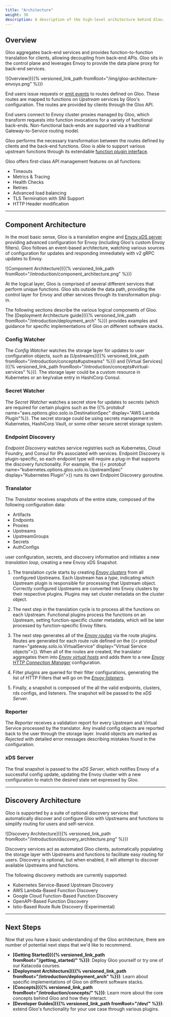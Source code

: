 ```yaml
---
title: "Architecture"
weight: 30
description: A description of the high-level architecture behind Gloo.
---
```


## Overview

Gloo aggregates back-end services and provides function-to-function translation for clients, allowing decoupling from back-end APIs. Gloo sits in the control plane and leverages Envoy to provide the data plane proxy for back-end services.

![Overview]({{% versioned_link_path fromRoot="/img/gloo-architecture-envoys.png" %}})

End users issue requests or [emit events](https://github.com/solo-io/gloo-sdk-go) to routes defined on Gloo. These routes are mapped to functions on *Upstream* services by Gloo's configuration. The routes are provided by clients through the Gloo API.

End users connect to Envoy cluster proxies managed by Gloo, which transform requests into function invocations for a variety of functional back-ends. Non-functional back-ends are supported via a traditional Gateway-to-Service routing model.

Gloo performs the necessary transformation between the routes defined by clients and the back-end functions. Gloo is able to support various upstream functions through its extendable [function plugin interface](https://github.com/solo-io/gloo/blob/master/projects/gloo/pkg/plugins/plugin_interface.go).

Gloo offers first-class API management features on all functions:

* Timeouts
* Metrics & Tracing
* Health Checks
* Retries
* Advanced load balancing
* TLS Termination with SNI Support
* HTTP Header modification

---

## Component Architecture

In the most basic sense, Gloo is a translation engine and [Envoy xDS server](https://github.com/envoyproxy/data-plane-api/blob/master/xds_protocol.rst) providing advanced configuration for Envoy (including Gloo's custom Envoy filters). Gloo follows an event-based architecture, watching various sources of configuration for updates and responding immediately with v2 gRPC updates to Envoy.

![Component Architecture]({{% versioned_link_path fromRoot="/introduction/component_architecture.png" %}})

At the logical layer, Gloo is comprised of several different services that perform unique functions. Gloo sits outside the data path, providing the control layer for Envoy and other services through its transformation plug-in. 

The following sections describe the various logical components of Gloo. The [Deployment Architecture guide]({{% versioned_link_path fromRoot="/introduction/deployment_arch" %}}) provides examples and guidance for specific implementations of Gloo on different software stacks.

### Config Watcher

The *Config Watcher* watches the storage layer for updates to user configuration objects, such as [Upstreams]({{% versioned_link_path fromRoot="/introduction/concepts#upstreams" %}}) and [Virtual Services]({{% versioned_link_path fromRoot="/introduction/concepts#virtual-services" %}}). The storage layer could be a custom resource in Kubernetes or an key/value entry in HashiCorp Consul.

### Secret Watcher

The *Secret Watcher* watches a secret store for updates to secrets (which are required for certain plugins such as the {{% protobuf name="aws.options.gloo.solo.io.DestinationSpec" display="AWS Lambda Plugin"%}}. The secret storage could be using secrets management in Kubernetes, HashiCorp Vault, or some other secure secret storage system.

### Endpoint Discovery

*Endpoint Discovery* watches service registries such as Kubernetes, Cloud Foundry, and Consul for IPs associated with services. Endpoint Discovery is plugin-specific, so each endpoint type will require a plug-in that supports the discovery functionality. For example, the {{< protobuf name="kubernetes.options.gloo.solo.io.UpstreamSpec" display="Kubernetes Plugin">}} runs its own Endpoint Discovery goroutine.

### Translator

The *Translator* receives snapshots of the entire state, composed of the following configuration data:

* Artifacts
* Endpoints
* Proxies
* Upstreams
* UpstreamGroups
* Secrets
* AuthConfigs

user configuration, secrets, and discovery information and initiates a new *translation loop*, creating a new Envoy xDS Snapshot.

1. The translation cycle starts by creating *[Envoy clusters](https://www.envoyproxy.io/docs/envoy/v1.8.0/api-v1/cluster_manager/cluster)* from all configured Upstreams. Each Upstream has a *type*, indicating which Upstream plugin is responsible for processing that Upstream object. Correctly configured Upstreams are converted into Envoy clusters by their respective plugins. Plugins may set cluster metadata on the cluster object.

1. The next step in the translation cycle is to process all the functions on each Upstream. Functional plugins process the functions on an Upstream, setting function-specific cluster metadata, which will be later processed by function-specific Envoy filters.

1. The next step generates all of the *[Envoy routes](https://www.envoyproxy.io/docs/envoy/latest/api-v2/api/v2/route/route.proto.html?highlight=route)* via the route plugins. Routes are generated for each route rule defined on the {{< protobuf name="gateway.solo.io.VirtualService" display="Virtual Service objects">}}. When all of the routes are created, the translator aggregates them into *[Envoy virtual hosts](https://www.envoyproxy.io/docs/envoy/latest/api-v2/api/v2/route/route.proto#route-virtualhost)* and adds them to a new *[Envoy HTTP Connection Manager](https://www.envoyproxy.io/docs/envoy/v1.11.2/intro/arch_overview/http/http_connection_management.html#http-connection-management)* configuration.

1. Filter plugins are queried for their filter configurations, generating the list of HTTP Filters that will go on the *[Envoy listeners](https://www.envoyproxy.io/docs/envoy/latest/configuration/listeners/listeners)*.

1. Finally, a snapshot is composed of the all the valid endpoints, clusters, rds configs, and listeners. The snapshot will be passed to the *xDS Server*.

### Reporter

The *Reporter* receives a validation report for every Upstream and Virtual Service processed by the translator. Any invalid config objects are reported back to the user through the storage layer. Invalid objects are marked as *Rejected* with detailed error messages describing mistakes found in the configuration.

### xDS Server

The final snapshot is passed to the *xDS Server*, which notifies Envoy of a successful config update, updating the Envoy cluster with a new configuration to match the desired state set expressed by Gloo.

--- 

## Discovery Architecture

Gloo is supported by a suite of optional discovery services that automatically discover and configure Gloo with Upstreams and functions to simplify routing for users and self-service.

![Discovery Architecture]({{% versioned_link_path fromRoot="/introduction/discovery_architecture.png" %}})

Discovery services act as automated Gloo clients, automatically populating the storage layer with Upstreams and functions to facilitate easy routing for users. Discovery is optional, but when enabled, it will attempt to discover available Upstreams and functions.

The following discovery methods are currently supported:

* Kubernetes Service-Based Upstream Discovery
* AWS Lambda-Based Function Discovery
* Google Cloud Function-Based Function Discovery
* OpenAPI-Based Function Discovery
* Istio-Based Route Rule Discovery (Experimental)

---

## Next Steps

Now that you have a basic understanding of the Gloo architecture, there are number of potential next steps that we'd like to recommend.

* **[Getting Started]({{% versioned_link_path fromRoot="/getting_started/" %}})**: Deploy Gloo yourself or try one of our Katacoda courses.
* **[Deployment Architecture]({{% versioned_link_path fromRoot="/introduction/deployment_arch" %}})**: Learn about specific implementations of Gloo on different software stacks.
* **[Concepts]({{% versioned_link_path fromRoot="/introduction/concepts/" %}})**: Learn more about the core concepts behind Gloo and how they interact.
* **[Developer Guides]({{% versioned_link_path fromRoot="/dev/" %}})**: extend Gloo's functionality for your use case through various plugins.